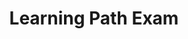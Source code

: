 ---
title: "Learning Path Exam"
passing_percentage: 70
questions:
  - id: "q1"
    text: "Which Layer5 project is used for visual design in Kubernetes and cloud native infrastructure?"
    type: "single-answer"
    marks: 2
    options:
      - id: "a"
        text: "Meshery"
      - id: "b"
        text: "Kanvas"
        is_correct: true
      - id: "c"
        text: "Istio"
      - id: "d"
        text: "Docker"
  - id: "q2"
    text: "Which of the following are architectural components of Meshery?"
    type: "multiple-answers"
    marks: 2
    options:
      - id: "a"
        text: "MeshSync"
        is_correct: true
      - id: "b"
        text: "Broker"
        is_correct: true
      - id: "c"
        text: "Operator"
        is_correct: true
      - id: "d"
        text: "Docker Engine"
  - id: "q3"
    text: "Which tool manages Kubernetes namespace labeling?" 
    type: "short_answer" 
    marks: 2
    correct_answer: "kubectl" 
type: "test"
---